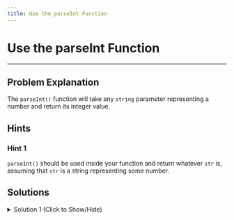 ```yaml
---
title: Use the parseInt Function
---
```

# Use the parseInt Function

---
## Problem Explanation
The ```parseInt()``` function will take any ```string``` parameter representing a number and return its integer value. 

## Hints

### Hint 1 
```parseInt()``` should be used inside your function and return whatever ```str``` is, assuming that ```str``` is a string representing some number.

## Solutions

<details><summary>Solution 1 (Click to Show/Hide)</summary>

```javascript
function convertToInteger(str) {
  return parseInt(str);
}

convertToInteger("56");
```

</details>